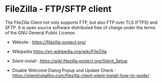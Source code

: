 # FileZilla - FTP/SFTP client

The FileZilla Client not only supports FTP, but also FTP over TLS (FTPS) and SFTP.
It is open source software distributed free of charge under the terms of the GNU General Public License.

* Website : https://filezilla-project.org/
* Wikipedia https://en.wikipedia.org/wiki/FileZilla

* Silent install : https://wiki.filezilla-project.org/Silent_Setup
* Disable Welcome Dialog Popup and Update Check : https://silentinstallhq.com/filezilla-client-silent-install-how-to-guide/
